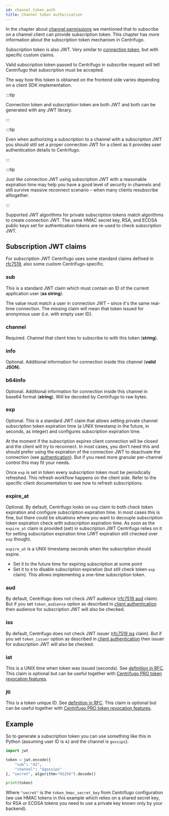 ```yaml
---
id: channel_token_auth
title: Channel token authorization
---
```


In the chapter about [channel permissions](channel_permissions.md) we mentioned that to subscribe on a channel client can provide subscription token. This chapter has more information about the subscription token mechanism in Centrifugo.

Subscription token is also JWT. Very similar to [connection token](authentication.md), but with specific custom claims.

Valid subscription token passed to Centrifugo in subscribe request will tell Centrifugo that subscription must be accepted.

The way how this token is obtained on the frontend side varies depending on a client SDK implementation. 

:::tip

Connection token and subscription token are both JWT and both can be generated with any JWT library.

:::

:::tip

Even when authorizing a subscription to a channel with a subscription JWT you should still set a proper connection JWT for a client as it provides user authentication details to Centrifugo.

:::

:::tip

Just like connection JWT using subscription JWT with a reasonable expiration time may help you have a good level of security in channels and still survive massive reconnect scenario – when many clients resubscribe alltogether.

:::

Supported JWT algorithms for private subscription tokens match algorithms to create connection JWT. The same HMAC secret key, RSA, and ECDSA public keys set for authentication tokens are re-used to check subscription JWT.

## Subscription JWT claims

For subscription JWT Centrifugo uses some standard claims defined in [rfc7519](https://datatracker.ietf.org/doc/html/rfc7519), also some custom Centrifugo-specific.

### sub

This is a standard JWT claim which must contain an ID of the current application user (**as string**). 

The value must match a user in connection JWT – since it's the same real-time connection. The missing claim will mean that token issued for anonymous user (i.e. with empty user ID).

### channel

Required. Channel that client tries to subscribe to with this token (**string**).

### info

Optional. Additional information for connection inside this channel (**valid JSON**).

### b64info

Optional. Additional information for connection inside this channel in base64 format (**string**). Will be decoded by Centrifugo to raw bytes.

### exp

Optional. This is a standard JWT claim that allows setting private channel subscription token expiration time (a UNIX timestamp in the future, in seconds, as integer) and configures subscription expiration time.

At the moment if the subscription expires client connection will be closed and the client will try to reconnect. In most cases, you don't need this and should prefer using the expiration of the connection JWT to deactivate the connection (see [authentication](authentication.md)). But if you need more granular per-channel control this may fit your needs.

Once `exp` is set in token every subscription token must be periodically refreshed. This refresh workflow happens on the client side. Refer to the specific client documentation to see how to refresh subscriptions.

### expire_at

Optional. By default, Centrifugo looks on `exp` claim to both check token expiration and configure subscription expiration time. In most cases this is fine, but there could be situations where you want to decouple subscription token expiration check with subscription expiration time. As soon as the `expire_at` claim is provided (set) in subscription JWT Centrifugo relies on it for setting subscription expiration time (JWT expiration still checked over `exp` though).

`expire_at` is a UNIX timestamp seconds when the subscription should expire.

* Set it to the future time for expiring subscription at some point
* Set it to `0` to disable subscription expiration (but still check token `exp` claim). This allows implementing a one-time subscription token. 

### aud

By default, Centrifugo does not check JWT audience ([rfc7519 aud](https://datatracker.ietf.org/doc/html/rfc7519#section-4.1.3) claim). But if you set `token_audience` option as described in [client authentication](authentication.md#aud) then audience for subscription JWT will also be checked.

### iss

By default, Centrifugo does not check JWT issuer ([rfc7519 iss](https://datatracker.ietf.org/doc/html/rfc7519#section-4.1.1) claim). But if you set `token_issuer` option as described in [client authentication](authentication.md#iss) then issuer for subscription JWT will also be checked.

### iat

This is a UNIX time when token was issued (seconds). See [definition in RFC](https://datatracker.ietf.org/doc/html/rfc7519#section-4.1.6). This claim is optional but can be useful together with [Centrifugo PRO token revocation features](../pro/token_revocation.md).

### jti

This is a token unique ID. See [definition in RFC](https://datatracker.ietf.org/doc/html/rfc7519#section-4.1.7). This claim is optional but can be useful together with [Centrifugo PRO token revocation features](../pro/token_revocation.md).

## Example

So to generate a subscription token you can use something like this in Python (assuming user ID is `42` and the channel is `gossips`):

```python
import jwt

token = jwt.encode({
    "sub": "42",
    "channel": "$gossips"
}, "secret", algorithm="HS256").decode()

print(token)
```

Where `"secret"` is the `token_hmac_secret_key` from Centrifugo configuration (we use HMAC tokens in this example which relies on a shared secret key, for RSA or ECDSA tokens you need to use a private key known only by your backend).
